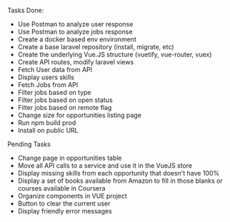 Tasks Done:

* Use Postman to analyze user response
* Use Postman to analyze jobs response
* Create a docker based env environment
* Create a base laravel repository (install, migrate, etc)
* Create the underlying Vue.JS structure (vuetify, vue-router, vuex)
* Create API routes, modify laravel views
* Fetch User data from API
* Display users skills
* Fetch Jobs from API
* Filter jobs based on type
* Filter jobs based on open status
* Filter jobs based on remote flag
* Change size for opportunities listing page
* Run npm build prod
* Install on public URL

Pending Tasks

* Change page in opportunities table
* Move all API calls to a service and use it in the VueJS store
* Display missing skills from each opportunity that doesn't have 100%
* Display a set of books available from Amazon to fill in those blanks or courses available in Coursera
* Organize components in VUE project
* Button to clear the current user
* Display friendly error messages